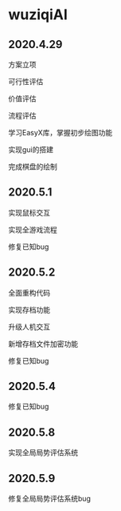 # wuziqiAI
## 2020.4.29
方案立项

可行性评估

价值评估

流程评估

学习EasyX库，掌握初步绘图功能

实现gui的搭建

完成棋盘的绘制


## 2020.5.1
实现鼠标交互

实现全游戏流程

修复已知bug


## 2020.5.2
全面重构代码

实现存档功能

升级人机交互

新增存档文件加密功能

修复已知bug


## 2020.5.4
修复已知bug


## 2020.5.8
实现全局局势评估系统


## 2020.5.9
修复全局局势评估系统bug

